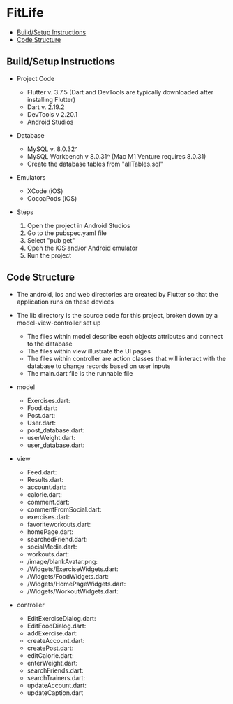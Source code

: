 # FitLife
- [Build/Setup Instructions](#build/setup-instructions)
- [Code Structure](#code-structure)

## Build/Setup Instructions
- Project Code
  - Flutter v. 3.7.5 (Dart and DevTools are typically downloaded after installing Flutter)
  - Dart v. 2.19.2
  - DevTools v 2.20.1 
  - Android Studios 

- Database
  - MySQL v. 8.0.32^
  - MySQL Workbench v 8.0.31^ (Mac M1 Venture requires 8.0.31)
  - Create the database tables from "allTables.sql" 

- Emulators
  - XCode (iOS)
  - CocoaPods (iOS)

- Steps
  1. Open the project in Android Studios
  2. Go to the pubspec.yaml file
  3. Select "pub get"
  4. Open the iOS and/or Android emulator
  5. Run the project 

## Code Structure
- The android, ios and web directories are created by Flutter so that the application runs on these devices
- The lib directory is the source code for this project, broken down by a model-view-controller set up
  - The files within model describe each objects attributes and connect to the database 
  - The files within view illustrate the UI pages
  - The files within controller are action classes that will interact with the database to change records based on user inputs  
  - The main.dart file is the runnable file

- model
  - Exercises.dart:
  - Food.dart:
  - Post.dart:
  - User.dart:
  - post_database.dart:
  - userWeight.dart:
  - user_database.dart:

- view
  - Feed.dart:
  - Results.dart:
  - account.dart:
  - calorie.dart:
  - comment.dart:
  - commentFromSocial.dart:
  - exercises.dart:
  - favoriteworkouts.dart:
  - homePage.dart:
  - searchedFriend.dart:
  - socialMedia.dart:
  - workouts.dart:
  - /image/blankAvatar.png:
  - /Widgets/ExerciseWidgets.dart:
  - /Widgets/FoodWidgets.dart:
  - /Widgets/HomePageWidgets.dart:
  - /Widgets/WorkoutWidgets.dart:

- controller
  - EditExerciseDialog.dart:
  - EditFoodDialog.dart:
  - addExercise.dart:
  - createAccount.dart:
  - createPost.dart:
  - editCalorie.dart:
  - enterWeight.dart:
  - searchFriends.dart:
  - searchTrainers.dart:
  - updateAccount.dart:
  - updateCaption.dart
